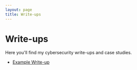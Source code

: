 ```yaml
---
layout: page
title: Write-ups
---
```


# Write-ups

Here you'll find my cybersecurity write-ups and case studies.

- [Example Write-up](example.md)
